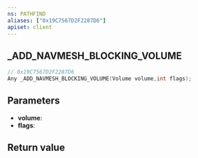 ```yaml
---
ns: PATHFIND
aliases: ["0x19C7567D2F2287D6"]
apiset: client
---
```

## _ADD_NAVMESH_BLOCKING_VOLUME

```c
// 0x19C7567D2F2287D6
Any _ADD_NAVMESH_BLOCKING_VOLUME(Volume volume,int flags);
```


## Parameters
* **volume**:
* **flags**:

## Return value

